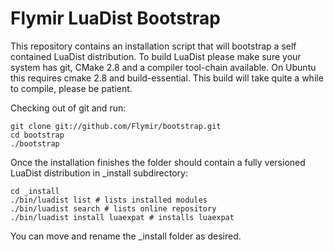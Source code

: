Flymir LuaDist Bootstrap
=================
This repository contains an installation script that will bootstrap a self contained LuaDist distribution. To build LuaDist please make sure your system has git, CMake 2.8 and a compiler tool-chain available. On Ubuntu this requires cmake 2.8 and build-essential. This build will take quite a while to compile, please be patient.

Checking out of git and run:

    git clone git://github.com/Flymir/bootstrap.git
	cd bootstrap
    ./bootstrap
   
Once the installation finishes the folder should contain a fully versioned LuaDist distribution in _install subdirectory:

    cd _install
    ./bin/luadist list # lists installed modules
    ./bin/luadist search # lists online repository
    ./bin/luadist install luaexpat # installs luaexpat     
	
You can move and rename the _install folder as desired.
